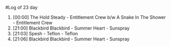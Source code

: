 #Log of 23 day

1. [00:00] The Hold Steady - Entitlement Crew b/w A Snake In The Shower - Entitlement Crew
1. [21:00] Blackbird Blackbird - Summer Heart - Sunspray
1. [21:03] Spesh - Teflon - Teflon
1. [21:06] Blackbird Blackbird - Summer Heart - Sunspray
